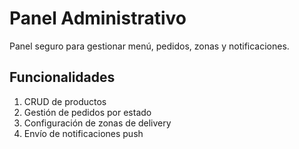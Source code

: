 # Panel Administrativo

Panel seguro para gestionar menú, pedidos, zonas y notificaciones.

## Funcionalidades
1. CRUD de productos
2. Gestión de pedidos por estado
3. Configuración de zonas de delivery
4. Envío de notificaciones push
